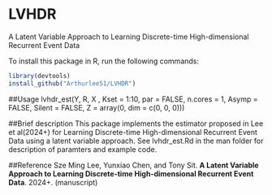 # LVHDR
A Latent Variable Approach to Learning Discrete-time High-dimensional Recurrent Event Data

To install this package in R, run the following commands:  

```R
library(devtools) 
install_github("Arthurlee51/LVHDR")
```

##Usage 
lvhdr_est(Y, R, X , Kset = 1:10, par = FALSE, n.cores = 1, Asymp = FALSE, Silent = FALSE, Z = array(0, dim = c(0, 0, 0))) 


##Brief description
This package implements the estimator proposed in Lee et al(2024+) for Learning Discrete-time High-dimensional Recurrent Event Data using a latent variable approach. See 
lvhdr_est.Rd in the man folder for description of paramters and example code. 

##Reference 
Sze Ming Lee, Yunxiao Chen, and Tony Sit. **A Latent Variable Approach to Learning Discrete-time High-dimensional Recurrent Event Data**. 2024+. (manuscript)
